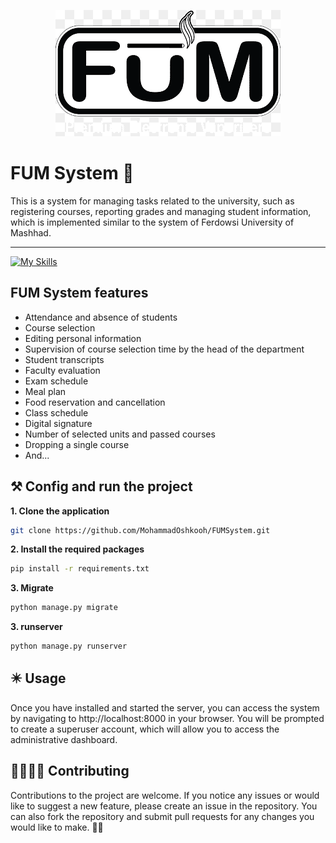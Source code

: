 <p align="center">
<img src="https://github.com/MohammadOshkooh/FUMSystem/blob/main/fum.png?raw=true">
</p>


<h1>FUM System 🚩</h1>
This is a system for managing tasks related to the university, such as registering courses, reporting grades and managing student information, which is implemented similar to the system of Ferdowsi University of Mashhad. 
<hr>

[![My Skills](https://skillicons.dev/icons?i=python,django)](https://skillicons.dev)



## FUM System features


- Attendance and absence of students
- Course selection
- Editing personal information
- Supervision of course selection time by the head of the department
- Student transcripts
- Faculty evaluation
- Exam schedule
- Meal plan
- Food reservation and cancellation
- Class schedule
- Digital signature
- Number of selected units and passed courses
- Dropping a single course
- And...


## ⚒️ Config and run the project

**1. Clone the application**

```bash
git clone https://github.com/MohammadOshkooh/FUMSystem.git
```

**2. Install the required packages**

```bash
pip install -r requirements.txt
```


**3. Migrate**

```bash
python manage.py migrate
```

**3. runserver**

```bash
python manage.py runserver
```

## ✴️ Usage

Once you have installed and started the server, you can access the system by navigating to http://localhost:8000 in your browser. You will be prompted to create a superuser account, which will allow you to access the administrative dashboard.

## 🫱🏽‍🫲🏻 Contributing

Contributions to the project are welcome. If you notice any issues or would like to suggest a new feature, please create an issue in the repository. You can also fork the repository and submit pull requests for any changes you would like to make. 🫶🏻
